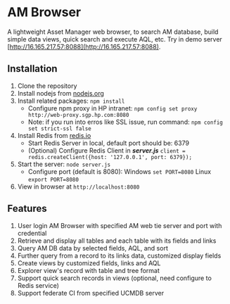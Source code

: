 # AM Browser

A lightweight Asset Manager web browser, to search AM database, build simple data views, quick search and execute AQL, etc.
Try in demo server [http://16.165.217.57:8088](http://16.165.217.57:8088).

## Installation

1. Clone the repository
1. Install nodejs from [nodejs.org](http://nodejs.org)
1. Install related packages: `npm install`
	- Configure npm proxy in HP intranet:
	`npm config set proxy http://web-proxy.sgp.hp.com:8080`
    - Note: if you run into erros like SSL issue, run command: 
    `npm config set strict-ssl false` 
1. Install Redis from [redis.io](http://redis.io/)
	- Start Redis Server in local, default port should be: 6379
	- (Optional) Configure Redis Client in ***server.js*** 
	`client = redis.createClient({host: '127.0.0.1', port: 6379});`
1. Start the server: `node server.js`
	- Configure port (default is 8080):
	Windows `set PORT=8080`
	Linux `export PORT=8080`
1. View in browser at `http://localhost:8080`

## Features
1. User login AM Browser with specified AM web tie server and port with credential
2. Retrieve and display all tables and each table with its fields and links
3. Query AM DB data by selected fields, AQL, and sort
4. Further query from a record to its links data, customized display fields
5. Create views by customized fields, links and AQL
6. Explorer view's record with table and tree format
7. Support quick search records in views (optional, need configure to Redis service)
8. Support federate CI from specified UCMDB server